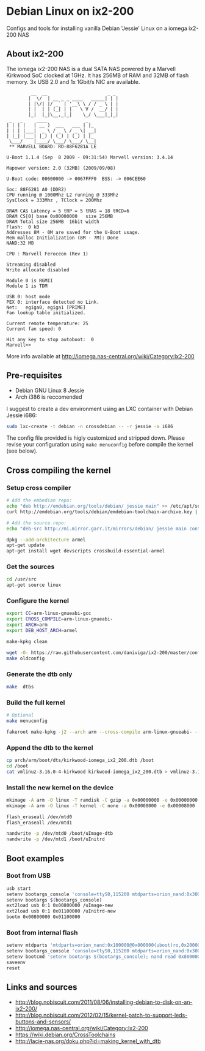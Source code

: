 Debian Linux on ix2-200
=======

Configs and tools for installing vanilla Debian 'Jessie' Linux on a iomega ix2-200 NAS

About ix2-200
------
The iomega ix2-200 NAS is a dual SATA NAS powered by a Marvell Kirkwood SoC clocked at 1GHz. It has 256MB of RAM and 32MB of flash memory. 3x USB 2.0 and 1x 1Gbit/s NIC are available.

```
         __  __                      _ _
        |  \/  | __ _ _ ____   _____| | |
        | |\/| |/ _` | '__\ \ / / _ \ | |
        | |  | | (_| | |   \ V /  __/ | |
        |_|  |_|\__,_|_|    \_/ \___|_|_|
 _   _     ____              _
| | | |   | __ )  ___   ___ | |_ 
| | | |___|  _ \ / _ \ / _ \| __| 
| |_| |___| |_) | (_) | (_) | |_ 
 \___/    |____/ \___/ \___/ \__| 
 ** MARVELL BOARD: RD-88F6281A LE  

U-Boot 1.1.4 (Sep  8 2009 - 09:31:54) Marvell version: 3.4.14

Mapower version: 2.0 (32MB) (2009/09/08)

U-Boot code: 00600000 -> 0067FFF0  BSS: -> 006CEE60

Soc: 88F6281 A0 (DDR2)
CPU running @ 1000Mhz L2 running @ 333Mhz
SysClock = 333Mhz , TClock = 200Mhz 

DRAM CAS Latency = 5 tRP = 5 tRAS = 18 tRCD=6
DRAM CS[0] base 0x00000000   size 256MB 
DRAM Total size 256MB  16bit width
Flash:  0 kB
Addresses 8M - 0M are saved for the U-Boot usage.
Mem malloc Initialization (8M - 7M): Done
NAND:32 MB

CPU : Marvell Feroceon (Rev 1)

Streaming disabled 
Write allocate disabled

Module 0 is RGMII
Module 1 is TDM

USB 0: host mode
PEX 0: interface detected no Link.
Net:   egiga0, egiga1 [PRIME]
Fan lookup table initialized.

Current remote temperature: 25
Current fan speed: 0

Hit any key to stop autoboot:  0 
Marvell>>
```

More info available at http://iomega.nas-central.org/wiki/Category:Ix2-200


Pre-requisites
------
+ Debian GNU Linux 8 Jessie
+ Arch i386 is reccomended 

I suggest to create a dev environment using an LXC container with Debian Jessie i686:

```bash
sudo lxc-create -t debian -n crossdebian -- -r jessie -a i686
```

The config file provided is higly customized and stripped down. Please revise your configuration using ```make menuconfig``` before compile the kernel (see below).


Cross compiling the kernel
------
### Setup cross compiler ###

```bash
# Add the embedian repo:
echo "deb http://emdebian.org/tools/debian/ jessie main" >> /etc/apt/sources.list
curl http://emdebian.org/tools/debian/emdebian-toolchain-archive.key | apt-key add -

# Add the source repo:
echo "deb-src http://mi.mirror.garr.it/mirrors/debian/ jessie main contrib non-free" >> /etc/apt/sources.list

dpkg --add-architecture armel
apt-get update
apt-get install wget devscripts crossbuild-essential-armel
```

### Get the sources ###
```bash
cd /usr/src
apt-get source linux
```

### Configure the kernel ###
```bash
export CC=arm-linux-gnueabi-gcc
export CROSS_COMPILE=arm-linux-gnueabi-
export ARCH=arm
export DEB_HOST_ARCH=armel

make-kpkg clean

wget -O- https://raw.githubusercontent.com/daniviga/ix2-200/master/configs/config-3.16.0-4-kirkwood > .config
make oldconfig
```

### Generate the dtb only ###
```bash
make  dtbs
```

### Build the full kernel ###
```bash
# Optional
make menuconfig

fakeroot make-kpkg -j2 --arch arm --cross-compile arm-linux-gnueabi- --initrd kernel_image kernel_headers
```

### Append the dtb to the kernel ###
```bash
cp arch/arm/boot/dts/kirkwood-iomega_ix2_200.dtb /boot
cd /boot
cat vmlinuz-3.16.0-4-kirkwood kirkwood-iomega_ix2_200.dtb > vmlinuz-3.16.0-4-kirkwood-dtb
```

### Install the new kernel on the device ###
```bash
mkimage -A arm -O linux -T ramdisk -C gzip -a 0x00000000 -e 0x00000000 -n initramfs -d initrd.img-3.16.0-4-kirkwood uInitrd
mkimage -A arm -O linux -T kernel -C none -a 0x00008000 -e 0x00008000 -n Linux+dtb -d vmlinuz-3.16.0-4-kirkwood-dtb uImage-dtb
```
```bash
flash_eraseall /dev/mtd0
flash_eraseall /dev/mtd1

nandwrite -p /dev/mtd0 /boot/uImage-dtb
nandwrite -p /dev/mtd1 /boot/uInitrd 
```

Boot examples
------
### Boot from USB ###
```bash
usb start
setenv bootargs_console 'console=ttyS0,115200 mtdparts=orion_nand:0x300000@0x100000(uImage),0x1000000@0x540000(uInitrd) root=/dev/sda1'
setenv bootargs $(bootargs_console)
ext2load usb 0:1 0x00800000 /uImage-new
ext2load usb 0:1 0x01100000 /uInitrd-new
bootm 0x00800000 0x01100000
```

### Boot from internal flash ###
```bash
setenv mtdparts 'mtdparts=orion_nand:0x100000@0x000000(uboot)ro,0x20000@0xA0000(uboot_env),0x300000@0x100000(uImage),0x1000000@0x540000(uInitrd)'
setenv bootargs_console 'console=ttyS0,115200 mtdparts=orion_nand:0x300000@0x100000(uImage),0x1000000@0x540000(uInitrd) root=/dev/sda1'
setenv bootcmd 'setenv bootargs $(bootargs_console); nand read 0x800000 uImage; nand read 0x1100000 uInitrd; bootm 0x00800000 0x01100000'
saveenv
reset
```

Links and sources
------
+ http://blog.nobiscuit.com/2011/08/06/installing-debian-to-disk-on-an-ix2-200/
+ http://blog.nobiscuit.com/2012/02/15/kernel-patch-to-support-leds-buttons-and-sensors/
+ http://iomega.nas-central.org/wiki/Category:Ix2-200
+ https://wiki.debian.org/CrossToolchains
+ http://lacie-nas.org/doku.php?id=making_kernel_with_dtb
